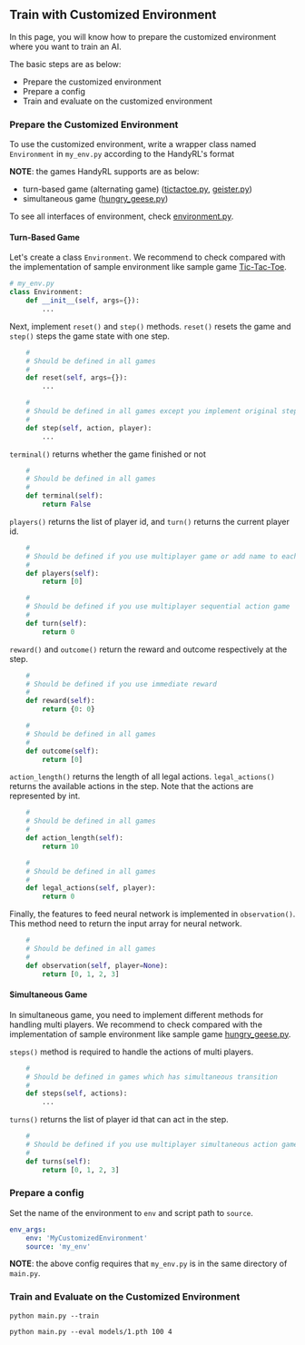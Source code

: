 ## Train with Customized Environment

In this page, you will know how to prepare the customized environment where you want to train an AI.

The basic steps are as below:
* Prepare the customized environment
* Prepare a config
* Train and evaluate on the customized environment

### Prepare the Customized Environment

To use the customized environment, write a wrapper class named `Environment` in `my_env.py` according to the HandyRL's format

**NOTE**: the games HandyRL supports are as below:
* turn-based game (alternating game) ([tictactoe.py](/handyrl/envs/tictactoe.py), [geister.py](/handyrl/envs/geister.py))
* simultaneous game ([hungry_geese.py](/handyrl/envs/kaggle/hungry_geese.py))

To see all interfaces of environment, check [environment.py](/handyrl/environment.py).

#### Turn-Based Game

Let's create a class `Environment`. We recommend to check compared with the implementation of sample environment like sample game [Tic-Tac-Toe](/handyrl/envs/tictactoe.py).

```python
# my_env.py
class Environment:
    def __init__(self, args={}):
        ...
```

Next, implement `reset()` and `step()` methods. `reset()` resets the game and `step()` steps the game state with one step.

```python
    #
    # Should be defined in all games
    #
    def reset(self, args={}):
        ...

    #
    # Should be defined in all games except you implement original steps() function
    #
    def step(self, action, player):
        ...
```

`terminal()` returns whether the game finished or not
```py
    #
    # Should be defined in all games
    #
    def terminal(self):
        return False
```

`players()` returns the list of player id, and `turn()` returns the current player id.
```py
    #
    # Should be defined if you use multiplayer game or add name to each player
    #
    def players(self):
        return [0]

    #
    # Should be defined if you use multiplayer sequential action game
    #
    def turn(self):
        return 0
```

`reward()` and `outcome()` return the reward and outcome respectively at the step.
```py
    #
    # Should be defined if you use immediate reward
    #
    def reward(self):
        return {0: 0}

    #
    # Should be defined in all games
    #
    def outcome(self):
        return [0]
```

`action_length()` returns the length of all legal actions. `legal_actions()` returns the available actions in the step. Note that the actions are represented by int.
```py
    #
    # Should be defined in all games
    #
    def action_length(self):
        return 10

    #
    # Should be defined in all games
    #
    def legal_actions(self, player):
        return 0
```

Finally, the features to feed neural network is implemented in `observation()`. This method need to return the input array for neural network.
```py
    #
    # Should be defined in all games
    #
    def observation(self, player=None):
        return [0, 1, 2, 3]
```

#### Simultaneous Game

In simultaneous game, you need to implement different methods for handling multi players. We recommend to check compared with the implementation of sample environment like sample game [hungry_geese.py](/handyrl/envs/kaggle/hungry_geese.py).

`steps()` method is required to handle the actions of multi players.
```py
    #
    # Should be defined in games which has simultaneous transition
    #
    def steps(self, actions):
        ...
```

`turns()` returns the list of player id that can act in the step.
```py
    #
    # Should be defined if you use multiplayer simultaneous action game
    #
    def turns(self):
        return [0, 1, 2, 3]
```


### Prepare a config

Set the name of the environment to `env` and script path to `source`.

```yaml
env_args:
    env: 'MyCustomizedEnvironment'
    source: 'my_env'
```

**NOTE**: the above config requires that `my_env.py` is in the same directory of `main.py`.

### Train and Evaluate on the Customized Environment

```
python main.py --train
```

```
python main.py --eval models/1.pth 100 4
```
